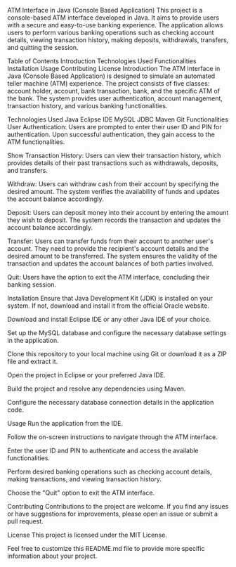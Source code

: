 ATM Interface in Java (Console Based Application)
This project is a console-based ATM interface developed in Java. It aims to provide users with a secure and easy-to-use banking experience. The application allows users to perform various banking operations such as checking account details, viewing transaction history, making deposits, withdrawals, transfers, and quitting the session.

Table of Contents
Introduction
Technologies Used
Functionalities
Installation
Usage
Contributing
License
Introduction
The ATM Interface in Java (Console Based Application) is designed to simulate an automated teller machine (ATM) experience. The project consists of five classes: account holder, account, bank transaction, bank, and the specific ATM of the bank. The system provides user authentication, account management, transaction history, and various banking functionalities.

Technologies Used
Java
Eclipse IDE
MySQL
JDBC
Maven
Git
Functionalities
User Authentication: Users are prompted to enter their user ID and PIN for authentication. Upon successful authentication, they gain access to the ATM functionalities.

Show Transaction History: Users can view their transaction history, which provides details of their past transactions such as withdrawals, deposits, and transfers.

Withdraw: Users can withdraw cash from their account by specifying the desired amount. The system verifies the availability of funds and updates the account balance accordingly.

Deposit: Users can deposit money into their account by entering the amount they wish to deposit. The system records the transaction and updates the account balance accordingly.

Transfer: Users can transfer funds from their account to another user's account. They need to provide the recipient's account details and the desired amount to be transferred. The system ensures the validity of the transaction and updates the account balances of both parties involved.

Quit: Users have the option to exit the ATM interface, concluding their banking session.

Installation
Ensure that Java Development Kit (JDK) is installed on your system. If not, download and install it from the official Oracle website.

Download and install Eclipse IDE or any other Java IDE of your choice.

Set up the MySQL database and configure the necessary database settings in the application.

Clone this repository to your local machine using Git or download it as a ZIP file and extract it.

Open the project in Eclipse or your preferred Java IDE.

Build the project and resolve any dependencies using Maven.

Configure the necessary database connection details in the application code.

Usage
Run the application from the IDE.

Follow the on-screen instructions to navigate through the ATM interface.

Enter the user ID and PIN to authenticate and access the available functionalities.

Perform desired banking operations such as checking account details, making transactions, and viewing transaction history.

Choose the "Quit" option to exit the ATM interface.

Contributing
Contributions to the project are welcome. If you find any issues or have suggestions for improvements, please open an issue or submit a pull request.

License
This project is licensed under the MIT License.

Feel free to customize this README.md file to provide more specific information about your project.
